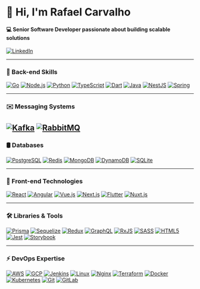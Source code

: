 <h1>👋 Hi, I'm Rafael Carvalho</h1>
<h4>💻 Senior Software Developer passionate about building scalable solutions</h4>

[![LinkedIn](https://img.shields.io/badge/LinkedIn-%230077B5.svg?style=flat&logo=linkedin&logoColor=white)](https://www.linkedin.com/in/rafael-carvalho-caetano/)

---

### 💾 Back-end Skills
[![Go](https://img.shields.io/badge/Go-%2300add8.svg?style=flat&logo=go&logoColor=white&label=)](https://golang.org/) 
[![Node.js](https://img.shields.io/badge/Node.js-%2343853d.svg?style=flat&logo=node.js&logoColor=white&label=)](https://nodejs.org/) 
[![Python](https://img.shields.io/badge/Python-%233776ab.svg?style=flat&logo=python&logoColor=white&label=)](https://www.python.org/) 
[![TypeScript](https://img.shields.io/badge/TypeScript-%232b7489.svg?style=flat&logo=typescript&logoColor=white&label=)](https://www.typescriptlang.org/) 
[![Dart](https://img.shields.io/badge/Dart-%230175c2.svg?style=flat&logo=dart&logoColor=white&label=)](https://dart.dev/) 
[![Java](https://img.shields.io/badge/Java-%23f7b700.svg?style=flat&logo=java&logoColor=white&label=)](https://www.java.com/) 
[![NestJS](https://img.shields.io/badge/NestJS-%23e0234e.svg?style=flat&logo=nestjs&logoColor=white&label=)](https://nestjs.com/) 
[![Spring](https://img.shields.io/badge/Spring-%236db33f.svg?style=flat&logo=spring&logoColor=white&label=)](https://spring.io/)

---

### ✉️ Messaging Systems
[![Kafka](https://img.shields.io/badge/Kafka-%2315682b.svg?style=flat&logo=apachekafka&logoColor=white&label=)](https://kafka.apache.org/) 
[![RabbitMQ](https://img.shields.io/badge/RabbitMQ-%2343b02f.svg?style=flat&logo=rabbitmq&logoColor=white&label=)](https://www.rabbitmq.com/)
---
### 🛢️ Databases
[![PostgreSQL](https://img.shields.io/badge/PostgreSQL-%23316192.svg?style=flat&logo=postgresql&logoColor=white&label=)](https://www.postgresql.org/) 
[![Redis](https://img.shields.io/badge/Redis-%23d70000.svg?style=flat&logo=redis&logoColor=white&label=)](https://redis.io/) 
[![MongoDB](https://img.shields.io/badge/MongoDB-%2347a248.svg?style=flat&logo=mongodb&logoColor=white&label=)](https://www.mongodb.com/) 
[![DynamoDB](https://img.shields.io/badge/DynamoDB-%23232f3e.svg?style=flat&logo=amazondynamodb&logoColor=white&label=)](https://aws.amazon.com/dynamodb/) 
[![SQLite](https://img.shields.io/badge/SQLite-%2307405e.svg?style=flat&logo=sqlite&logoColor=white&label=)](https://www.sqlite.org/)

---

### 🎨 Front-end Technologies
[![React](https://img.shields.io/badge/React-%2361dafb.svg?style=flat&logo=react&logoColor=white&label=)](https://reactjs.org/) 
[![Angular](https://img.shields.io/badge/Angular-%23dd1b16.svg?style=flat&logo=angular&logoColor=white&label=)](https://angular.io/) 
[![Vue.js](https://img.shields.io/badge/Vue.js-%2335495e.svg?style=flat&logo=vue.js&logoColor=white&label=)](https://vuejs.org/) 
[![Next.js](https://img.shields.io/badge/Next.js-%23000000.svg?style=flat&logo=next.js&logoColor=white&label=)](https://nextjs.org/) 
[![Flutter](https://img.shields.io/badge/Flutter-%2302568b.svg?style=flat&logo=flutter&logoColor=white&label=)](https://flutter.dev/) 
[![Nuxt.js](https://img.shields.io/badge/Nuxt.js-%234f8fd1.svg?style=flat&logo=nuxt.js&logoColor=white&label=)](https://nuxtjs.org/)

---

### 🛠️ Libraries & Tools
[![Prisma](https://img.shields.io/badge/Prisma-%232d3748.svg?style=flat&logo=prisma&logoColor=white&label=)](https://www.prisma.io/) 
[![Sequelize](https://img.shields.io/badge/Sequelize-%234b92b7.svg?style=flat&logo=sequelize&logoColor=white&label=)](https://sequelize.org/) 
[![Redux](https://img.shields.io/badge/Redux-%23593d88.svg?style=flat&logo=redux&logoColor=white&label=)](https://redux.js.org/) 
[![GraphQL](https://img.shields.io/badge/GraphQL-%23e10098.svg?style=flat&logo=graphql&logoColor=white&label=)](https://graphql.org/) 
[![RxJS](https://img.shields.io/badge/RxJS-%238f84c4.svg?style=flat&logo=rxjs&logoColor=white&label=)](https://rxjs.dev/) 
[![SASS](https://img.shields.io/badge/SASS-%23c69e7a.svg?style=flat&logo=sass&logoColor=white&label=)](https://sass-lang.com/) 
[![HTML5](https://img.shields.io/badge/HTML5-%23e34f26.svg?style=flat&logo=html5&logoColor=white&label=)](https://developer.mozilla.org/en-US/docs/Web/HTML) 
[![Jest](https://img.shields.io/badge/Jest-%23c21325.svg?style=flat&logo=jest&logoColor=white&label=)](https://jestjs.io/) 
[![Storybook](https://img.shields.io/badge/Storybook-%23333.svg?style=flat&logo=storybook&logoColor=white&label=)](https://storybook.js.org/)

---

### ⚡ DevOps Expertise
[![AWS](https://img.shields.io/badge/AWS-%23ff9900.svg?style=flat&logo=amazonaws&logoColor=white&label=)](https://aws.amazon.com/) 
[![GCP](https://img.shields.io/badge/GCP-%234285f4.svg?style=flat&logo=googlecloud&logoColor=white&label=)](https://cloud.google.com/) 
[![Jenkins](https://img.shields.io/badge/Jenkins-%23d24939.svg?style=flat&logo=jenkins&logoColor=white&label=)](https://www.jenkins.io/) 
[![Linux](https://img.shields.io/badge/Linux-%23ffcc00.svg?style=flat&logo=linux&logoColor=white&label=)](https://www.kernel.org/) 
[![Nginx](https://img.shields.io/badge/Nginx-%23009639.svg?style=flat&logo=nginx&logoColor=white&label=)](https://www.nginx.com/) 
[![Terraform](https://img.shields.io/badge/Terraform-%23623e47.svg?style=flat&logo=terraform&logoColor=white&label=)](https://www.terraform.io/) 
[![Docker](https://img.shields.io/badge/Docker-%232496ed.svg?style=flat&logo=docker&logoColor=white&label=)](https://www.docker.com/) 
[![Kubernetes](https://img.shields.io/badge/Kubernetes-%23326ce5.svg?style=flat&logo=kubernetes&logoColor=white&label=)](https://kubernetes.io/) 
[![Git](https://img.shields.io/badge/Git-%23f1502f.svg?style=flat&logo=git&logoColor=white&label=)](https://git-scm.com/) 
[![GitLab](https://img.shields.io/badge/GitLab-%231d365d.svg?style=flat&logo=gitlab&logoColor=white&label=)](https://about.gitlab.com/)
